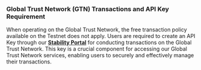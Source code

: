 ### Global Trust Network (GTN) Transactions and API Key Requirement

When operating on the Global Trust Network, the free transaction policy available on the Testnet does not apply. Users are required to create an API Key through our **[Stability Portal](https://portal.stabilityprotocol.com)** for conducting transactions on the Global Trust Network. This key is a crucial component for accessing our Global Trust Network services, enabling users to securely and effectively manage their transactions.